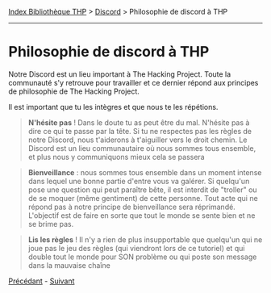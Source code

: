 [Index Bibliothèque THP](https://github.com/TheHackingProject/bibliotheque-THP) > [Discord](https://github.com/TheHackingProject/bibliotheque-THP/blob/master/sommaires/tuto_discord.md) > Philosophie de discord à THP

___

# Philosophie de discord à THP

Notre Discord est un lieu important à The Hacking Project. Toute la communauté s'y retrouve pour travailler et ce dernier répond aux principes de philosophie de The Hacking Project. 

Il est important que tu les intègres et que nous te les répétions.

>**N'hésite pas** ! Dans le doute tu as peut être du mal. N'hésite pas à dire ce qui te passe par la tête. Si tu ne respectes pas les règles de notre Discord, nous t'aiderons à t'aiguiller vers le droit chemin. Le Discord est un lieu communautaire où nous sommes tous ensemble, et plus nous y communiquons mieux cela se passera

>**Bienveillance** : nous sommes tous ensemble dans un moment intense dans lequel une bonne partie d'entre vous va galérer. Si quelqu'un pose une question qui peut paraître bête, il est interdit de "troller" ou de se moquer (même gentiment) de cette personne. Tout acte qui ne répond pas à notre principe de bienveillance sera réprimandé. L'objectif est de faire en sorte que tout le monde se sente bien et ne se brime pas.

>**Lis les règles** ! Il n'y a rien de plus insupportable que quelqu'un qui ne joue pas le jeu des règles (qui viendront lors de ce tutoriel) et qui double tout le monde pour SON problème ou qui poste son message dans la mauvaise chaîne  


[Précédant](https://github.com/TheHackingProject/bibliotheque-THP/blob/master/tuto_discord/cest_quoi_discord.md) - [Suivant](https://github.com/TheHackingProject/bibliotheque-THP/blob/master/tuto_discord/invitation_sur_le_discord.md)